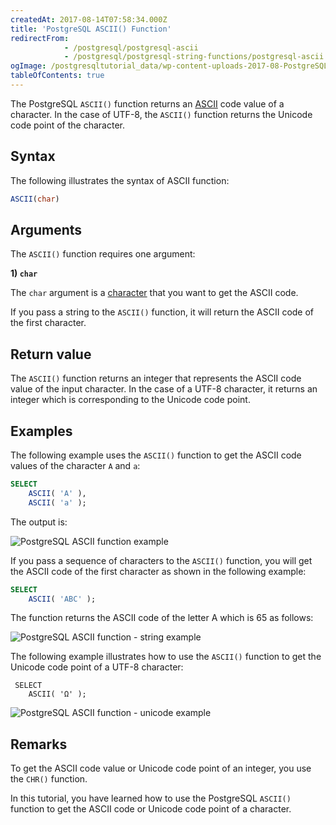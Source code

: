 ```yaml
---
createdAt: 2017-08-14T07:58:34.000Z
title: 'PostgreSQL ASCII() Function'
redirectFrom:
            - /postgresql/postgresql-ascii 
            - /postgresql/postgresql-string-functions/postgresql-ascii
ogImage: /postgresqltutorial_data/wp-content-uploads-2017-08-PostgreSQL-ASCII-function-example.png
tableOfContents: true
---
```


The PostgreSQL `ASCII()` function returns an [ASCII](https://en.wikipedia.org/wiki/ASCII) code value of a character. In the case of UTF-8, the `ASCII()` function returns the Unicode code point of the character.

## Syntax

The following illustrates the syntax of ASCII function:

```sql
ASCII(char)
```

## Arguments

The `ASCII()` function requires one argument:

**1) `char`**

The `char` argument is a [character](/postgresql/postgresql-char-varchar-text) that you want to get the ASCII code.

If you pass a string to the `ASCII()` function, it will return the ASCII code of the first character.

## Return value

The `ASCII()` function returns an integer that represents the ASCII code value of the input character. In the case of a UTF-8 character, it returns an integer which is corresponding to the Unicode code point.

## Examples

The following example uses the `ASCII()` function to get the ASCII code values of the character `A` and `a`:

```sql
SELECT
    ASCII( 'A' ),
    ASCII( 'a' );
```

The output is:

![PostgreSQL ASCII function example](/postgresqltutorial_data/wp-content-uploads-2017-08-PostgreSQL-ASCII-function-example.png)

If you pass a sequence of characters to the `ASCII()` function, you will get the ASCII code of the first character as shown in the following example:

```sql
SELECT
    ASCII( 'ABC' );
```

The function returns the ASCII code of the letter A which is 65 as follows:

![PostgreSQL ASCII function - string example](/postgresqltutorial_data/wp-content-uploads-2017-08-PostgreSQL-ASCII-function-string-example.png)

The following example illustrates how to use the `ASCII()` function to get the Unicode code point of a UTF-8 character:

```
 SELECT
    ASCII( 'Ω' );
```

![PostgreSQL ASCII function - unicode example](/postgresqltutorial_data/wp-content-uploads-2017-08-PostgreSQL-ASCII-function-unicode-example.png)

## Remarks

To get the ASCII code value or Unicode code point of an integer, you use the `CHR()` function.

In this tutorial, you have learned how to use the PostgreSQL `ASCII()` function to get the ASCII code or Unicode code point of a character.
